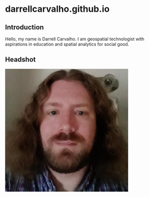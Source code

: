 # darrellcarvalho.github.io

## Introduction

Hello, my name is Darrell Carvalho. I am geospatial technologist with aspirations in education and spatial analytics for social good.

## Headshot
![](.\git_headshot.jpeg)